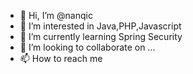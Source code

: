 - 👋 Hi, I’m @nanqic
- 👀 I’m interested in Java,PHP,Javascript
- 🌱 I’m currently learning Spring Security
- 💞️ I’m looking to collaborate on ...
- 📫 How to reach me 

<!---
nanqic/nanqic is a ✨ special ✨ repository because its `README.md` (this file) appears on your GitHub profile.
You can click the Preview link to take a look at your changes.
--->
